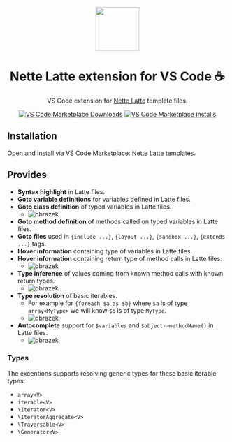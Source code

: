 <p align="center">
<img src="https://raw.githubusercontent.com/smuuf/vscode-latte-lang/master/resources/logo.png" width="100">
</p>

<h1 align="center">Nette Latte extension for VS Code ☕</h1>

<p align="center">
VS Code extension for <a href="https://latte.nette.org/">Nette Latte</a> template files.
</p>
<p align="center">
<a href="https://marketplace.visualstudio.com/items?itemName=smuuf.latte-lang">
    <img alt="VS Code Marketplace Downloads" src="https://img.shields.io/visual-studio-marketplace/d/smuuf.latte-lang"></a>
<a href="https://marketplace.visualstudio.com/items?itemName=smuuf.latte-lang">
    <img alt="VS Code Marketplace Installs" src="https://img.shields.io/visual-studio-marketplace/i/smuuf.latte-lang"></a>
</p>

## Installation
Open and install via VS Code Marketplace: [Nette Latte templates](https://marketplace.visualstudio.com/items?itemName=smuuf.latte-lang).

## Provides
- **Syntax highlight** in Latte files.
- **Goto variable definitions** for variables defined in Latte files.
- **Goto class definition** of typed variables in Latte files.
  - ![obrazek](https://github.com/smuuf/vscode-latte-lang/assets/6860713/0dadd251-77b7-4cd5-8f8d-e67f371f1aad)
- **Goto method definition** of methods called on typed variables in Latte files.
- **Goto files** used in `{include ...}`, `{layout ...}`, `{sandbox ...}`, `{extends ...}` tags.
- **Hover information** containing type of variables in Latte files.
- **Hover information** containing return type of method calls in Latte files.
  - ![obrazek](https://github.com/smuuf/vscode-latte-lang/assets/6860713/4b9e4f2d-7a75-4580-a0ae-e1a69b0f8361)
- **Type inference** of values coming from known method calls with known return types.
  - ![obrazek](https://github.com/smuuf/vscode-latte-lang/assets/6860713/2ad84aea-9956-4c8b-89db-dd0ef94af278)
- **Type resolution** of basic iterables.
  - For example for `{foreach $a as $b}` where `$a` is of type `array<MyType>` we will know `$b` is of type `MyType`.
  - ![obrazek](https://github.com/smuuf/vscode-latte-lang/assets/6860713/e717a1a1-c4d1-43e6-b847-de412b29fc1e)
- **Autocomplete** support for `$variables` and `$object->methodName()` in Latte files.
  - ![obrazek](https://github.com/smuuf/vscode-latte-lang/assets/6860713/180426ce-3150-4aa9-94a8-35b5c6530d78)

### Types
The excentions supports resolving generic types for these basic iterable types:
- `array<V>`
- `iterable<V>`
- `\Iterator<V>`
- `\IteratorAggregate<V>`
- `\Traversable<V>`
- `\Generator<V>`
